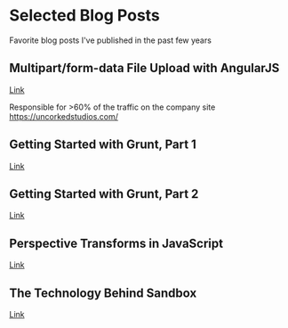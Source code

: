 # Selected Blog Posts
Favorite blog posts I've published in the past few years

## Multipart/form-data File Upload with AngularJS
[Link](http://www.uncorkedstudios.com/blog/multipartformdata-file-upload-with-angularjs/)

Responsible for >60% of the traffic on the company site https://uncorkedstudios.com/

## Getting Started with Grunt, Part 1
[Link](http://www.uncorkedstudios.com/blog/life-after-tusk-getting-started-with-gruntjs-part-1/)

## Getting Started with Grunt, Part 2
[Link](http://www.uncorkedstudios.com/blog/life-after-tusk-getting-started-with-gruntjs-part-2/)

## Perspective Transforms in JavaScript
[Link](https://www.uncorkedstudios.com/blog/perspective-transforms-in-javascript/)

## The Technology Behind Sandbox
[Link](https://www.uncorkedstudios.com/blog/the-technology-behind-sandbox/)


